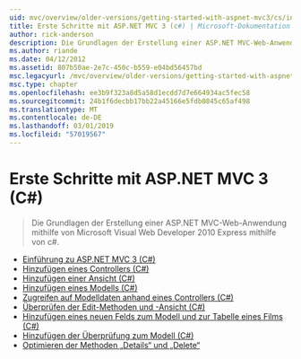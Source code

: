 ```yaml
---
uid: mvc/overview/older-versions/getting-started-with-aspnet-mvc3/cs/index
title: Erste Schritte mit ASP.NET MVC 3 (c#) | Microsoft-Dokumentation
author: rick-anderson
description: Die Grundlagen der Erstellung einer ASP.NET MVC-Web-Anwendung mithilfe von Microsoft Visual Web Developer 2010 Express mithilfe von c#.
ms.author: riande
ms.date: 04/12/2012
ms.assetid: 807b50ae-2e7c-450c-b559-e04bd56457bd
msc.legacyurl: /mvc/overview/older-versions/getting-started-with-aspnet-mvc3/cs
msc.type: chapter
ms.openlocfilehash: ee3b9f323a8d5a58d1ecdd7d7e664934ac5fec58
ms.sourcegitcommit: 24b1f6decbb17bb22a45166e5fdb0845c65af498
ms.translationtype: MT
ms.contentlocale: de-DE
ms.lasthandoff: 03/01/2019
ms.locfileid: "57019567"
---
```

<a name="getting-started-with-aspnet-mvc-3-c"></a>Erste Schritte mit ASP.NET MVC 3 (C#)
====================
> Die Grundlagen der Erstellung einer ASP.NET MVC-Web-Anwendung mithilfe von Microsoft Visual Web Developer 2010 Express mithilfe von c#.


- [Einführung zu ASP.NET MVC 3 (C#)](intro-to-aspnet-mvc-3.md)
- [Hinzufügen eines Controllers (C#)](adding-a-controller.md)
- [Hinzufügen einer Ansicht (C#)](adding-a-view.md)
- [Hinzufügen eines Modells (C#)](adding-a-model.md)
- [Zugreifen auf Modelldaten anhand eines Controllers (C#)](accessing-your-models-data-from-a-controller.md)
- [Überprüfen der Edit-Methoden und -Ansicht (C#)](examining-the-edit-methods-and-edit-view.md)
- [Hinzufügen eines neuen Felds zum Modell und zur Tabelle eines Films (C#)](adding-a-new-field.md)
- [Hinzufügen der Überprüfung zum Modell (C#)](adding-validation-to-the-model.md)
- [Optimieren der Methoden „Details“ und „Delete“](improving-the-details-and-delete-methods.md)
